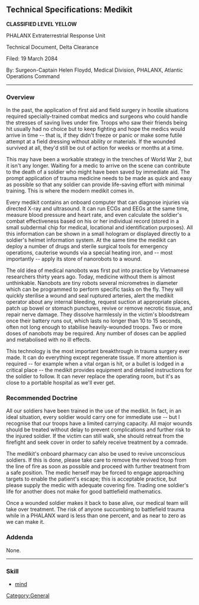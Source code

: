 ## Technical Specifications: Medikit

**CLASSIFIED LEVEL YELLOW**

PHALANX Extraterrestrial Response Unit

Technical Document, Delta Clearance

Filed: 19 March 2084

By: Surgeon-Captain Helen Floydd, Medical Division, PHALANX, Atlantic
Operations Command

------------------------------------------------------------------------

### Overview

In the past, the application of first aid and field surgery in hostile
situations required specially-trained combat medics and surgeons who
could handle the stresses of saving lives under fire. Troops who saw
their friends being hit usually had no choice but to keep fighting and
hope the medics would arrive in time -- that is, if they didn't freeze
or panic or make some futile attempt at a field dressing without ability
or materials. If the wounded survived at all, they'd still be out of
action for weeks or months at a time.

This may have been a workable strategy in the trenches of World War 2,
but it isn't any longer. Waiting for a medic to arrive on the scene can
contribute to the death of a soldier who might have been saved by
immediate aid. The prompt application of trauma medicine needs to be
made as quick and easy as possible so that any soldier can provide
life-saving effort with minimal training. This is where the modern
medikit comes in.

Every medikit contains an onboard computer that can diagnose injuries
via directed X-ray and ultrasound. It can run ECGs and EEGs at the same
time, measure blood pressure and heart rate, and even calculate the
soldier's combat effectiveness based on his or her individual record
(stored in a small subdermal chip for medical, locational and
identification purposes). All this information can be shown in a small
hologram or displayed directly to a soldier's helmet information system.
At the same time the medikit can deploy a number of drugs and sterile
surgical tools for emergency operations, cauterise wounds via a special
heating iron, and -- most importantly -- apply its store of nanorobots
to a wound.

The old idea of medical nanobots was first put into practice by
Vietnamese researchers thirty years ago. Today, medicine without them is
almost unthinkable. Nanobots are tiny robots several micrometres in
diameter which can be programmed to perform specific tasks on the fly.
They will quickly sterilise a wound and seal ruptured arteries, alert
the medikit operator about any internal bleeding, request suction at
appropriate places, patch up bowel or stomach punctures, revive or
remove necrotic tissue, and repair nerve damage. They dissolve
harmlessly in the victim's bloodstream once their battery runs out,
which lasts no longer than 10 to 15 seconds, often not long enough to
stabilise heavily-wounded troops. Two or more doses of nanobots may be
required. Any number of doses can be applied and metabolised with no ill
effects.

This technology is the most important breakthrough in trauma surgery
ever made. It can do everything except regenerate tissue. If more
attention is required -- for example when a vital organ is hit, or a
bullet is lodged in a critical place -- the medikit provides equipment
and detailed instructions for the soldier to follow. It can never
replace the operating room, but it's as close to a portable hospital as
we'll ever get.

### Recommended Doctrine

All our soldiers have been trained in the use of the medikit. In fact,
in an ideal situation, every soldier would carry one for immediate use
-- but I recognise that our troops have a limited carrying capacity. All
major wounds should be treated without delay to prevent complications
and further risk to the injured soldier. If the victim can still walk,
she should retreat from the firefight and seek cover in order to safely
receive treatment by a comrade.

The medikit's onboard pharmacy can also be used to revive unconscious
soldiers. If this is done, please take care to remove the revived troop
from the line of fire as soon as possible and proceed with further
treatment from a safe position. The medic herself may be forced to
engage approaching targets to enable the patient's escape; this is
acceptable practice, but please supply the medic with adequate covering
fire. Trading one soldier's life for another does not make for good
battlefield mathematics.

Once a wounded soldier makes it back to base alive, our medical team
will take over treatment. The risk of anyone succumbing to battlefield
trauma while in a PHALANX ward is less than one percent, and as near to
zero as we can make it.

### Addenda

None.

------------------------------------------------------------------------

### Skill

- [mind](Skills/mind "wikilink")

[Category:General](Category:General "wikilink")